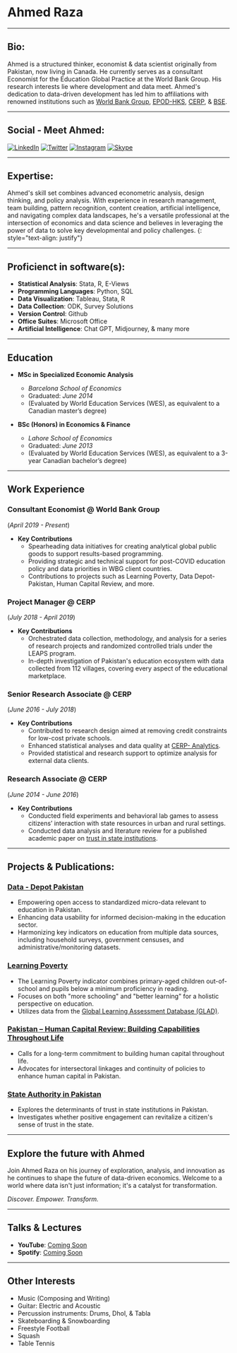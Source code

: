 # Ahmed Raza 

---
  
## Bio:
Ahmed is a structured thinker, economist & data scientist originally from Pakistan, now living in Canada. He currently serves as a consultant Economist for the Education Global Practice at the World Bank Group. His research interests lie where development and data meet. Ahmed's dedication to data-driven development has led him to affiliations with renowned institutions such as [World Bank Group](https://www.worldbank.org/en/home), [EPOD-HKS](https://epod.cid.harvard.edu/person/ahmed-raza), [CERP](https://www.cerp.org.pk), & [BSE](https://bse.eu).

---

## Social - Meet Ahmed:

[![LinkedIn](https://img.shields.io/badge/LinkedIn-Connect-blue)](https://www.linkedin.com/in/ar1313ar)
[![Twitter](https://img.shields.io/badge/Twitter-Follow-lightblue)](https://twitter.com/AhmedRaza_13)
[![Instagram](https://img.shields.io/badge/Instagram-Follow-orange)](https://www.instagram.com/ahm3d_13/)
[![Skype](https://img.shields.io/badge/Skype-Contact-green)](skype:ahm3d.13)

---

## Expertise:

Ahmed's skill set combines advanced econometric analysis, design thinking, and policy analysis. With experience in research management, team building, pattern recognition, content creation, artificial intelligence, and navigating complex data landscapes, he's a versatile professional at the intersection of economics and data science and believes in leveraging the power of data to solve key developmental and policy challenges.
{: style="text-align: justify"}

---

## Proficienct in software(s):

- **Statistical Analysis**: Stata, R, E-Views
- **Programming Languages**: Python, SQL
- **Data Visualization**: Tableau, Stata, R
- **Data Collection**: ODK, Survey Solutions
- **Version Control**: Github
- **Office Suites**: Microsoft Office
- **Artificial Intelligence**: Chat GPT, Midjourney, & many more

---

## Education

- **MSc in Specialized Economic Analysis**
  - *Barcelona School of Economics*
  - Graduated: _June 2014_
  - (Evaluated by World Education Services (WES), as equivalent to a Canadian master’s degree)

- **BSc (Honors) in Economics & Finance**
  - *Lahore School of Economics*
  - Graduated: _June 2013_
  - (Evaluated by World Education Services (WES), as equivalent to a 3-year Canadian bachelor’s degree)


---

## Work Experience

### Consultant Economist @ World Bank Group
(_April 2019 - Present_)

- **Key Contributions**
  - Spearheading data initiatives for creating analytical global public goods to support results-based programming.
  - Providing strategic and technical support for post-COVID education policy and data priorities in WBG client countries.
  - Contributions to projects such as Learning Poverty, Data Depot-Pakistan, Human Capital Review, and more.

### Project Manager @ CERP
(_July 2018 - April 2019_)

- **Key Contributions**
  - Orchestrated data collection, methodology, and analysis for a series of research projects and randomized controlled trials under the LEAPS program.
  - In-depth investigation of Pakistan's education ecosystem with data collected from 112 villages, covering every aspect of the educational marketplace.

### Senior Research Associate @ CERP
(_June 2016 - July 2018_)

- **Key Contributions**
  - Contributed to research design aimed at removing credit constraints for low-cost private schools.
  - Enhanced statistical analyses and data quality at [CERP- Analytics](https://www.cerp.org.pk/analytics/).
  - Provided statistical and research support to optimize analysis for external data clients.

### Research Associate @ CERP
(_June 2014 - June 2016_)

- **Key Contributions**
  - Conducted field experiments and behavioral lab games to assess citizens’ interaction with state resources in urban and rural settings.
  - Conducted data analysis and literature review for a published academic paper on [trust in state institutions](https://epod.cid.harvard.edu/sites/default/files/inline-files/trust_state_20191026_final_0.pdf).


---



## Projects & Publications:

### [Data - Depot Pakistan](https://datacatalog.worldbank.org/search/dataset/0038010/Data-Depot---Pakistan)

- Empowering open access to standardized micro-data relevant to education in Pakistan.
- Enhancing data usability for informed decision-making in the education sector.
- Harmonizing key indicators on education from multiple data sources, including household surveys, government censuses, and administrative/monitoring datasets.

### [Learning Poverty](https://thedocs.worldbank.org/en/doc/e52f55322528903b27f1b7e61238e416-0200022022/original/Learning-poverty-report-2022-06-21-final-V7-0-conferenceEdition.pdf)

- The Learning Poverty indicator combines primary-aged children out-of-school and pupils below a minimum proficiency in reading.
- Focuses on both "more schooling" and "better learning" for a holistic perspective on education.
- Utilizes data from the [Global Learning Assessment Database (GLAD)](https://github.com/worldbank/GLAD).

### [Pakistan – Human Capital Review: Building Capabilities Throughout Life](https://openknowledge.worldbank.org/entities/publication/8748b7a7-7345-4298-9631-3f5f146c7007)

- Calls for a long-term commitment to building human capital throughout life.
- Advocates for intersectoral linkages and continuity of policies to enhance human capital in Pakistan.

### [State Authority in Pakistan](https://epod.cid.harvard.edu/sites/default/files/inline-files/trust_state_20191026_final_0.pdf)

- Explores the determinants of trust in state institutions in Pakistan.
- Investigates whether positive engagement can revitalize a citizen's sense of trust in the state.

---
## Explore the future with Ahmed

Join Ahmed Raza on his journey of exploration, analysis, and innovation as he continues to shape the future of data-driven economics. Welcome to a world where data isn't just information; it's a catalyst for transformation.


*Discover. Empower. Transform.*

---
## Talks & Lectures

- **YouTube**: [Coming Soon]()
- **Spotify**: [Coming Soon]()

---
## Other Interests

- Music (Composing and Writing)
- Guitar: Electric and Acoustic
- Percussion instruments: Drums, Dhol, & Tabla
- Skateboarding & Snowboarding 
- Freestyle Football
- Squash
- Table Tennis

